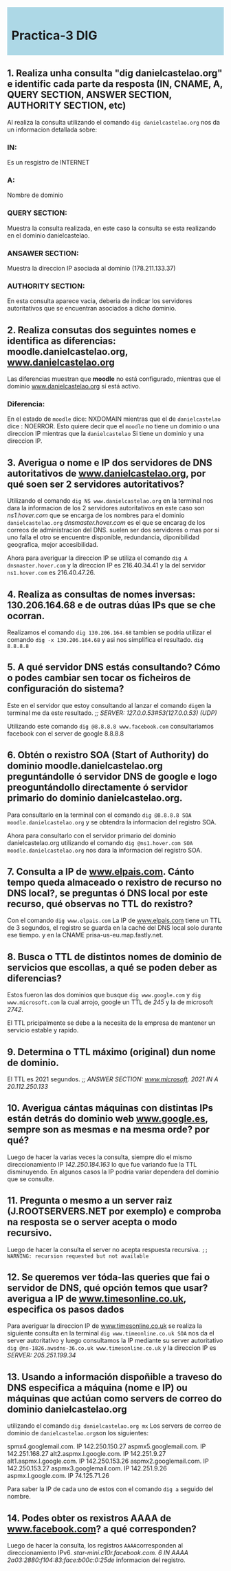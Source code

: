 <div style="background-color: lightblue; padding: 10px;">
<h1>Practica-3 DIG </h1>
</div>

## 1. Realiza unha consulta "dig danielcastelao.org" e identific cada parte da resposta (IN, CNAME, A, QUERY SECTION, ANSWER SECTION, AUTHORITY SECTION, etc)

 Al realiza la consulta utilizando el comando `dig danielcastelao.org` nos da un informacion detallada sobre:
 ### IN: 
 Es un resgistro de INTERNET
 ### A: 
 Nombre de dominio
 ### QUERY SECTION: 
 Muestra la consulta realizada, en este caso la consulta se esta realizando en el dominio danielcastelao.
 ### ANSAWER SECTION: 
 Muestra la direccion IP asociada al dominio (178.211.133.37)
 ### AUTHORITY SECTION:
 En esta consulta aparece vacia, deberia de indicar los servidores autoritativos que se encuentran asociados a dicho dominio.

## 2. Realiza consutas dos seguintes nomes e identifica as diferencias: moodle.danielcastelao.org, www.danielcastelao.org  

Las diferencias muestran que **moodle** no está configurado, mientras que el dominio www.danielcastelao.org sí está activo.

### Diferencia:

En el estado de `moodle` dice: NXDOMAIN mientras que el de `danielcastelao` dice : NOERROR. Esto quiere decir que el `moodle` no tiene un dominio o una  direccion IP mientras que la `danielcastelao` Si tiene un dominio y una direccion IP.

## 3. Averigua o nome e IP dos servidores de DNS autoritativos de www.danielcastelao.org, por qué soen ser 2 servidores autoritativos?

Utilizando el comando `dig NS www.danielcastelao.org` en la terminal nos dara la informacion de los 2 servidores autoritativos en este caso son *ns1.hover.com* que se encarga de los nombres para el dominio `danielcastelao.org` *dnsmaster.hover.com* es el que se encarag de los correos de administracion del DNS. suelen ser dos servidores o mas por si uno falla el otro se encuentre disponible, redundancia, diponibilidad geografica, mejor accesibilidad. 

Ahora para averiguar la direccion IP se utiliza el comando `dig A dnsmaster.hover.com` y la direccion IP es 216.40.34.41  y la del servidor `ns1.hover.com` es 216.40.47.26.

## 4. Realiza as consultas de nomes inversas: 130.206.164.68 e de outras dúas IPs que se che ocorran.

Realizamos el comando `dig 130.206.164.68` tambien se podria utilizar el comando `dig -x 130.206.164.68` y asi nos simplifica el resultado.
`dig 8.8.8.8`

## 5. A qué servidor DNS estás consultando? Cómo o podes cambiar sen tocar os ficheiros de configuración do sistema?

Este en el servidor que estoy consultando al lanzar el comando `dig`en la terminal me da este resultado. *;; SERVER: 127.0.0.53#53(127.0.0.53) (UDP)* 

Utilizando este comando `dig @8.8.8.8 www.facebook.com` consultariamos facebook con el server de google 8.8.8.8

## 6. Obtén o rexistro SOA (Start of Authority) do dominio  moodle.danielcastelao.org preguntándolle ó servidor DNS de google e logo preoguntándollo directamente ó servidor primario do dominio danielcastelao.org. 

Para consultarlo en la terminal con el comando `dig @8.8.8.8 SOA moodle.danielcastelao.org` y se obtendra la informacion del registro SOA.

Ahora para consultarlo con el servidor primario del dominio danielcastelao.org utilizando el comando `dig @ns1.hover.com SOA moodle.danielcastelao.org` nos dara la informacion del registro SOA.

## 7. Consulta a IP de www.elpais.com. Cánto tempo queda almaceado o rexistro de recurso no DNS local?, se preguntas ó DNS local por este recurso, qué observas no TTL do rexistro?

 Con el comando `dig www.elpais.com` La IP de www.elpais.com tiene un TTL de 3 segundos, el registro se guarda en la caché del DNS local solo durante ese tiempo. y en la CNAME	prisa-us-eu.map.fastly.net. 

## 8. Busca o TTL de distintos nomes de dominio de servicios que escollas, a qué se poden deber as diferencias?
Estos fueron las dos dominios que busque `dig www.google.com` y `dig www.microsoft.com`  la cual arrojo, google un TTL de *245* y la de microsoft  *2742*.

El TTL pricipalmente se debe a la necesita de la empresa de mantener un servicio estable y rapido. 


## 9. Determina o TTL máximo (original) dun nome de dominio.

El TTL es 2021 segundos.
*;; ANSWER SECTION:*
*www.microsoft.		2021	IN	A	20.112.250.133*

## 10. Averigua cántas máquinas con distintas IPs están detrás do dominio web www.google.es, sempre son as mesmas e na mesma orde? por qué?
Luego de hacer la  varias veces la consulta, siempre dio el mismo direccionamiento IP *142.250.184.163* lo que fue variando fue la TTL disminuyendo. 
En algunos casos la IP podria variar dependera del dominio que se consulte.
## 11. Pregunta o mesmo a un server raiz (J.ROOTSERVERS.NET por exemplo) e comproba na resposta se o server acepta o modo recursivo.

Luego de hacer la consulta el server no acepta respuesta recursiva. 
`;; WARNING: recursion requested but not available`

## 12. Se queremos ver tóda-las queries que fai o servidor de DNS, qué opción temos que usar? averigua a IP de www.timesonline.co.uk, especifica os pasos dados

Para averiguar la direccion IP de www.timesonline.co.uk se realiza la siguiente consulta en la terminal `dig www.timeonline.co.uk SOA` nos da el server autoritativo y luego consultamos la IP mediante su server autoritativo `dig @ns-1826.awsdns-36.co.uk www.timesonline.co.uk` y la direccion IP es *SERVER: 205.251.199.34* 

## 13. Usando a información dispoñible a traveso do DNS especifica a máquina (nome e IP) ou máquinas que actúan como servers de correo do dominio danielcastelao.org
utilizando el comando `dig danielcastelao.org mx` Los servers de correo de dominio de `danielcastelao.org`son los siguientes:

spmx4.googlemail.com.    IP 142.250.150.27
aspmx5.googlemail.com.   IP 142.251.168.27
alt2.aspmx.l.google.com. IP 142.251.9.27
alt1.aspmx.l.google.com. IP 142.250.153.26
aspmx2.googlemail.com.   IP 142.250.153.27
aspmx3.googlemail.com.   IP 142.251.9.26
aspmx.l.google.com.      IP 74.125.71.26

Para saber la IP de cada uno de estos con el comando `dig a` seguido del nombre.

## 14. Podes obter os rexistros AAAA de www.facebook.com? a qué corresponden?
Luego de hacer la consulta, los registros `AAAA`corresponden al direccionamiento IPv6. *star-mini.c10r.facebook.com. 6	IN	AAAA	2a03:2880:f104:83:face:b00c:0:25de* informacion del registro.

